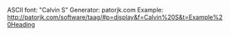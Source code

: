 ASCII font: "Calvin S"
Generator: patorjk.com
Example: http://patorjk.com/software/taag/#p=display&f=Calvin%20S&t=Example%20Heading
